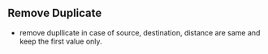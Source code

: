 ## Remove Duplicate
- remove dupllicate in case of source, destination, distance are same and keep the first value only.
